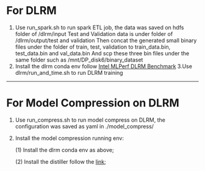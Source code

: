 # For DLRM
1. Use run_spark.sh to run spark ETL job, the data was saved on hdfs folder of /dlrm/input
   Test and Validation data is under folder of /dlrm/output/test and validation
   Then concat the generated small binary files under the folder of train, test, validation to train_data.bin, test_data.bin and val_data.bin 
   And scp these three bin files under the same folder such as /mnt/DP_disk6/binary_dataset
2. Install the dlrm conda env follow [Intel MLPerf DLRM Benchmark](https://github.com/mlperf/training_results_v0.7/tree/master/Intel/benchmarks/dlrm/1-node-4s-cpx-pytorch)
3.Use dlrm/run_and_time.sh to run DLRM training

------
# For Model Compression on DLRM
1. Use run_compress.sh to run model compress on DLRM, the configuration was saved as yaml in ./model_compress/
2. Install the model compression running env:
   
   (1) Install the dlrm conda env as above;

   (2) Install the distiller follow the [link](https://teams.microsoft.com/l/file/52DEC602-9C2D-44CA-BC06-41D4850204B3?tenantId=46c98d88-e344-4ed4-8496-4ed7712e255d&fileType=docx&objectUrl=https%3A%2F%2Fintel.sharepoint.com%2Fsites%2FIAGS-SSP-SMPS-DPO-AnalyticsStorage%2FShared%20Documents%2FGeneral%2FNew%20Projects%2F2021_07%20Model%20Compression%2FDistiller%20Guide.docx&baseUrl=https%3A%2F%2Fintel.sharepoint.com%2Fsites%2FIAGS-SSP-SMPS-DPO-AnalyticsStorage&serviceName=teams&threadId=19:2fcb2b3c8b824e7ca5216b10d5624574@thread.skype&groupId=69adf55a-c293-4328-b4e3-bf0e344435e4);

